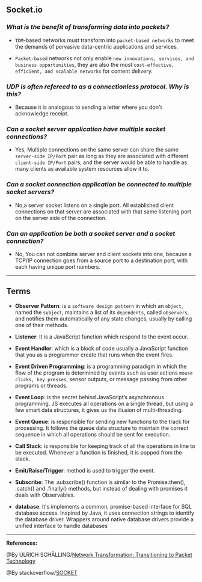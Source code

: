 ## **Socket.io**

### ***What is the benefit of transforming data into packets?***

- `TDM`-based networks must transform into `packet-based networks` to meet the demands of pervasive data-centric applications and services.

- `Packet-based` networks not only enable `new innovations, services, and business opportunities`, they are also the most `cost-effective, efficient, and scalable networks` for content delivery.

### ***UDP is often refereed to as a connectionless protocol. Why is this?***

- Because it is analogous to sending a letter where you don't acknowledge receipt.

### ***Can a socket server application have multiple socket connections?***

- Yes, Multiple connections on the same server can share the same `server-side IP/Port` pair as long as they are associated with different `client-side IP/Port` pairs, and the server would be able to handle as many clients as available system resources allow it to.

### ***Can a socket connection application be connected to multiple socket servers?***

-  No,a server socket listens on a single port. All established client connections on that server are associated with that same listening port on the server side of the connection.

### ***Can an application be both a socket server and a socket connection?***

- No, You can not combine server and client sockets into one, because a TCP/IP connection goes from a source port to a destination port, with each having unique port numbers.
-----------------------------------------------

## **Terms**

- **Observer Pattern**: is a `software design pattern` in which an `object`, named the `subject`, maintains a list of its `dependents`, called `observers`, and notifies them automatically of any state changes, usually by calling one of their methods.

- **Listener**: It is a JavaScript function which respond to the event occur.

- **Event Handler**: which is a block of code usually a JavaScript function that you as a programmer create that runs when the event fires.

- **Event Driven Programming**:  is a programming paradigm in which the flow of the program is determined by events such as user actions `mouse clicks, key presses`, sensor outputs, or message passing from other programs or threads. 

- **Event Loop**: is the secret behind JavaScript’s asynchronous programming. JS executes all operations on a single thread, but using a few smart data structures, it gives us the illusion of multi-threading.

- **Event Queue**: is responsible for sending new functions to the track for processing. It follows the queue data structure to maintain the correct sequence in which all operations should be sent for execution.

- **Call Stack**: is responsible for keeping track of all the operations in line to be executed. Whenever a function is finished, it is popped from the stack.

- **Emit/Raise/Trigger**: method is used to trigger the event.

- **Subscribe**: The .subscribe() function is similar to the Promise.then(), .catch() and .finally() methods, but instead of dealing with promises it deals with Observables.

- **database**:  it's implements a common, promise-based interface for SQL database access. Inspired by Java, it uses connection strings to identify the database driver. Wrappers around native database drivers provide a unified interface to handle databases
-----------------------------------------------

**References:**

@By ULRICH SCHÄLLING/[Network Transformation: Transitioning to Packet Technology](https://fntsoftware.com/blog/network-transformation-transitioning-to-packet-technology/)

@By stackoverflow/[SOCKET](https://stackoverflow.com/questions/11129212/tcp-can-two-different-sockets-share-a-port)
